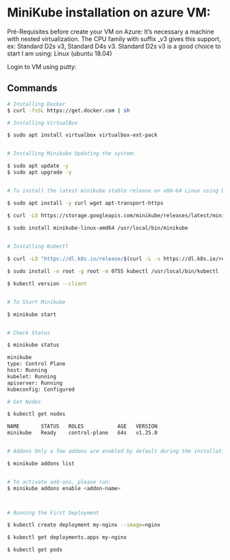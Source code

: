 # MiniKube installation on azure VM:



Pré-Requisites before create your VM on Azure: It’s necessary a machine with nested virtualization. The CPU family with suffix _v3 gives this support, ex: Standard D2s v3, Standard D4s v3. Standard D2s v3 is a good choice to start I am using: Linux (ubuntu 18.04)

Login to VM using putty:

## Commands
```bash
# Installing Docker
$ curl -fsSL https://get.docker.com | sh
```
```bash
# Installing VirtualBox

$ sudo apt install virtualbox virtualbox-ext-pack
```
```bash

# Installing Minikube Updating the system:

$ sudo apt update -y
$ sudo apt upgrade -y
```
```bash

# To install the latest minikube stable release on x86–64 Linux using binary download:

$ sudo apt install -y curl wget apt-transport-https

$ curl -LO https://storage.googleapis.com/minikube/releases/latest/minikube-linux-amd64
 
$ sudo install minikube-linux-amd64 /usr/local/bin/minikube
```
```bash

# Installing Kubectl

$ curl -LO "https://dl.k8s.io/release/$(curl -L -s https://dl.k8s.io/release/stable.txt)/bin/linux/amd64/kubectl"

$ sudo install -o root -g root -m 0755 kubectl /usr/local/bin/kubectl

$ kubectl version --client
```
```bash

# To Start Minikube

$ minikube start
```
```bash

# Check Status

$ minikube status

minikube
type: Control Plane
host: Running
kubelet: Running
apiserver: Running
kubeconfig: Configured

```
```bash
# Get Nodes

$ kubectl get nodes

NAME       STATUS   ROLES           AGE   VERSION
minikube   Ready    control-plane   64s   v1.25.0
```
```bash

# Addons Only a few addons are enabled by default during the installation but you can turn on

$ minikube addons list

```
```bash

# To activate add-ons, please run:
$ minikube addons enable <addon-name>
```
```bash


# Running the First Deployment

$ kubectl create deployment my-nginx --image=nginx

$ kubectl get deployments.apps my-nginx

$ kubectl get pods
```
